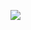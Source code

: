 ![](http://www.plantuml.com/plantuml/proxy?cache=no&src=https://raw.githubusercontent.com/oleksandrblazhko/eai205-chobotar/laboratory-work-7/2.7-PlantUML/UML-ConceptClasses.puml)
